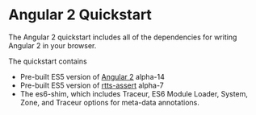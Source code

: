 # Angular 2 Quickstart

The Angular 2 quickstart includes all of the dependencies for writing Angular 2 in your browser.

The quickstart contains
 - Pre-built ES5 version of [Angular 2](https://www.npmjs.com/package/angular2) alpha-14
 - Pre-built ES5 version of [rtts-assert](https://www.npmjs.com/package/rtts-assert) alpha-7
 - The es6-shim, which includes Traceur, ES6 Module Loader, System, Zone, and Traceur options for meta-data annotations.
